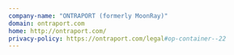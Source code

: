 ```yaml
---
company-name: "ONTRAPORT (formerly MoonRay)"
domain: ontraport.com
home: http://ontraport.com/
privacy-policy: https://ontraport.com/legal#op-container--22
---
```




